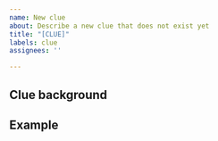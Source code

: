 ```yaml
---
name: New clue
about: Describe a new clue that does not exist yet
title: "[CLUE]"
labels: clue
assignees: ''

---
```


## Clue background

## Example
